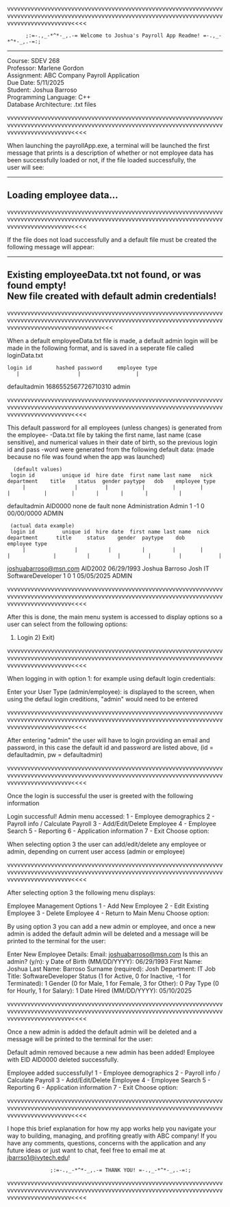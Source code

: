 vvvvvvvvvvvvvvvvvvvvvvvvvvvvvvvvvvvvvvvvvvvvvvvvvvvvvvvvvvvvvvvvvvvvvvvvvvvvvvvvvvvvvvvvvvvvvvvvvvvvvvvvvvvvvvvvvvvvvvvvvvvvvvvvvvvvvvvvvvvvvvvvvvv<<<<
                                                                           
          ;:=-.,_-*^*-_,.-= Welcome to Joshua's Payroll App Readme! =-.,_-*^*-_,.-=:;
                                                                          
------------------------------------------------------------------------------------------------
                                                                        
Course: SDEV 268                                      
Professor: Marlene Gordon                        
Assignment: ABC Company Payroll Application           
Due Date: 5/11/2025                                   
Student: Joshua Barroso                              
Programming Language: C++                                
Database Architecture: .txt files                        
                                                                           
vvvvvvvvvvvvvvvvvvvvvvvvvvvvvvvvvvvvvvvvvvvvvvvvvvvvvvvvvvvvvvvvvvvvvvvvvvvvvvvvvvvvvvvvvvvvvvvvvvvvvvvvvvvvvvvvvvvvvvvvvvvvvvvvvvvvvvvvvvvvvvvvvvv<<<<
                                                                              
  When launching the payrollApp.exe, a terminal will be launched the first  
  message that prints is a description of whether or not employee data 
  has been successfully loaded or not, if the file loaded successfully, the    
  user will see:                                                            
                                                                           
  ------------------------------------
  Loading employee data...
  ------------------------------------

vvvvvvvvvvvvvvvvvvvvvvvvvvvvvvvvvvvvvvvvvvvvvvvvvvvvvvvvvvvvvvvvvvvvvvvvvvvvvvvvvvvvvvvvvvvvvvvvvvvvvvvvvvvvvvvvvvvvvvvvvvvvvvvvvvvvvvvvvvvvvvvvvvv<<<<

  If the file does not load successfully and a default file must be created
  the following message will appear:

  ------------------------------------
  Existing employeeData.txt not found, or was found empty!      
  New file created with default admin credentials!
  ------------------------------------

vvvvvvvvvvvvvvvvvvvvvvvvvvvvvvvvvvvvvvvvvvvvvvvvvvvvvvvvvvvvvvvvvvvvvvvvvvvvvvvvvvvvvvvvvvvvvvvvvvvvvvvvvvvvvvvvvvvvvvvvvvvvvvvvvvvvvvvvvvvvvvvvvvvvvvvvvvvv<<<

  When a default employeeData.txt file is made, a default admin login will
  be made in the following format, and is saved in a seperate file called
  loginData.txt

    login id        hashed password     employee type
       |                   |                  |
  defaultadmin    1686552567726710310       admin

vvvvvvvvvvvvvvvvvvvvvvvvvvvvvvvvvvvvvvvvvvvvvvvvvvvvvvvvvvvvvvvvvvvvvvvvvvvvvvvvvvvvvvvvvvvvvvvvvvvvvvvvvvvvvvvvvvvvvvvvvvvvvvvvvvvvvvvvvvvvvvvvvvv<<<<

   This default password for all employees (unless changes) is generated
   from the employee-
  -Data.txt file by taking the first name, last name (case sensitive), and
   numerical values in their date of birth, so the previous login id and pass
  -word were generated from the following default data: (made because no file
   was found when the app was launched)

      (default values)
     login id         unique id  hire date  first name last name   nick      department    title    status  gender paytype   dob    employee type
         |                |         |           |         |        |            |           |        |       |       |       |          |
   defaultadmin        AID0000     none         de       fault    none    Administration   Admin     1      -1       0   00/00/0000   ADMIN

     (actual data example)
     login id         unique id  hire date  first name last name  nick       department      title     status    gender  paytype    dob      employee type
         |                |          |          |         |        |            |              |          |         |         |         |            |
  joshuabarroso@msn.com AID2002 06/29/1993   Joshua    Barroso     Josh        IT     SoftwareDeveloper   1         0         1     05/05/2025  ADMIN
  

vvvvvvvvvvvvvvvvvvvvvvvvvvvvvvvvvvvvvvvvvvvvvvvvvvvvvvvvvvvvvvvvvvvvvvvvvvvvvvvvvvvvvvvvvvvvvvvvvvvvvvvvvvvvvvvvvvvvvvvvvvvvvvvvvvvvvvvvvvvvvvvvvvv<<<<

  After this is done, the main menu system is accessed to display options so
  a user can select from the following options:

   1) Login 2) Exit)
                                                                           
vvvvvvvvvvvvvvvvvvvvvvvvvvvvvvvvvvvvvvvvvvvvvvvvvvvvvvvvvvvvvvvvvvvvvvvvvvvvvvvvvvvvvvvvvvvvvvvvvvvvvvvvvvvvvvvvvvvvvvvvvvvvvvvvvvvvvvvvvvvvvvvvvvv<<<<

  When logging in with option 1: for example using default login credentials:

  Enter your User Type (admin/employee):
  is displayed to the screen, when using the defaul login creditions, "admin"
  would need to be entered

vvvvvvvvvvvvvvvvvvvvvvvvvvvvvvvvvvvvvvvvvvvvvvvvvvvvvvvvvvvvvvvvvvvvvvvvvvvvvvvvvvvvvvvvvvvvvvvvvvvvvvvvvvvvvvvvvvvvvvvvvvvvvvvvvvvvvvvvvvvvvvvvvvv<<<<
  
  After entering "admin" the user will have to login providing an email and
  password, in this case the default id and password are listed above,
  (id = defaultadmin, pw = defaultadmin)

vvvvvvvvvvvvvvvvvvvvvvvvvvvvvvvvvvvvvvvvvvvvvvvvvvvvvvvvvvvvvvvvvvvvvvvvvvvvvvvvvvvvvvvvvvvvvvvvvvvvvvvvvvvvvvvvvvvvvvvvvvvvvvvvvvvvvvvvvvvvvvvvvvv<<<<

  Once the login is successful the user is greeted with the following information

  Login successful!
  Admin menu accessed:
  1 - Employee demographics
  2 - Payroll info / Calculate Payroll
  3 - Add/Edit/Delete Employee
  4 - Employee Search
  5 - Reporting
  6 - Application information
  7 - Exit
  Choose option: 

  When selecting option 3 the user can add/edit/delete any employee or admin,
  depending on current user access (admin or employee)

vvvvvvvvvvvvvvvvvvvvvvvvvvvvvvvvvvvvvvvvvvvvvvvvvvvvvvvvvvvvvvvvvvvvvvvvvvvvvvvvvvvvvvvvvvvvvvvvvvvvvvvvvvvvvvvvvvvvvvvvvvvvvvvvvvvvvvvvvvvvvvvvvvv<<<<

  After selecting option 3 the following menu displays:

  Employee Management Options
  1 - Add New Employee
  2 - Edit Existing Employee
  3 - Delete Employee
  4 - Return to Main Menu
  Choose option:

  By using option 3 you can add a new admin or employee,
  and once a new admin is added the default admin will be deleted and a message will
  be printed to the terminal for the user:

  Enter New Employee Details:
  Email: joshuabarroso@msn.com
  Is this an admin? (y/n): y
  Date of Birth (MM/DD/YYYY): 06/29/1993
  First Name: Joshua
  Last Name: Barroso
  Surname (required): Josh
  Department: IT
  Job Title: SoftwareDeveloper
  Status (1 for Active, 0 for Inactive, -1 for Terminated): 1
  Gender (0 for Male, 1 for Female, 3 for Other): 0
  Pay Type (0 for Hourly, 1 for Salary): 1
  Date Hired (MM/DD/YYYY): 05/10/2025

vvvvvvvvvvvvvvvvvvvvvvvvvvvvvvvvvvvvvvvvvvvvvvvvvvvvvvvvvvvvvvvvvvvvvvvvvvvvvvvvvvvvvvvvvvvvvvvvvvvvvvvvvvvvvvvvvvvvvvvvvvvvvvvvvvvvvvvvvvvvvvvvvvv<<<<


  Once a new admin is added the default admin will be deleted and a message will
  be printed to the terminal for the user:

  Default admin removed because a new admin has been added!
  Employee with EID AID0000 deleted successfully.

  Employee added successfully!
  1 - Employee demographics
  2 - Payroll info / Calculate Payroll
  3 - Add/Edit/Delete Employee
  4 - Employee Search
  5 - Reporting
  6 - Application information
  7 - Exit
  Choose option:

vvvvvvvvvvvvvvvvvvvvvvvvvvvvvvvvvvvvvvvvvvvvvvvvvvvvvvvvvvvvvvvvvvvvvvvvvvvvvvvvvvvvvvvvvvvvvvvvvvvvvvvvvvvvvvvvvvvvvvvvvvvvvvvvvvvvvvvvvvvvvvvvvvv<<<<

  I hope this brief explanation for how my app works help you navigate your way to
  building, managing, and profiting greatly with ABC company!
  If you have any comments, questions, concerns with the application and any future
  ideas or just want to chat, feel free to email me at jbarrso1@ivytech.edu!

                  ;:=-.,_-*^*-_,.-= THANK YOU! =-.,_-*^*-_,.-=:;

vvvvvvvvvvvvvvvvvvvvvvvvvvvvvvvvvvvvvvvvvvvvvvvvvvvvvvvvvvvvvvvvvvvvvvvvvvvvvvvvvvvvvvvvvvvvvvvvvvvvvvvvvvvvvvvvvvvvvvvvvvvvvvvvvvvvvvvvvvvvvvvvvvv<<<<
